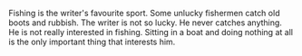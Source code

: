 Fishing is the writer's favourite sport. Some unlucky fishermen catch
old boots and rubbish. The writer is not so lucky. He never catches anything.
He is not really interested in fishing. Sitting in a boat and doing nothing at all
is the only important thing that interests him.
